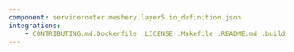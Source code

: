 ```yaml
---
component: servicerouter.meshery.layer5.io_definition.json
integrations:
    - CONTRIBUTING.md.Dockerfile .LICENSE .Makefile .README.md .build .consul .go.mod .go.sum .helpers .internal .main.go .output .servicerouter.meshery.layer5.io_definition.json.md .templates .tests
---
```

